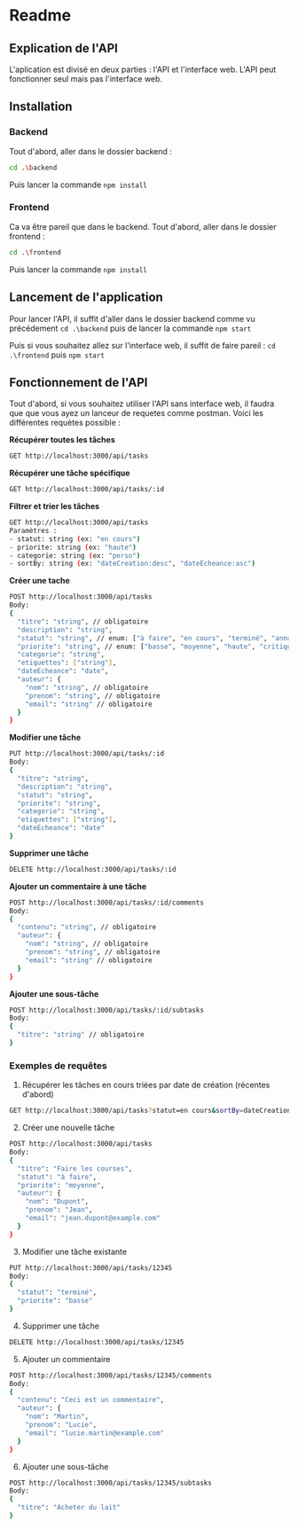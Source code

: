 # Readme

## Explication de l'API

L'aplication est divisé en deux parties : l'API et l'interface web.
L'API peut fonctionner seul mais pas l'interface web.

## Installation

### Backend

Tout d'abord, aller dans le dossier backend :

```bash
cd .\backend
```

Puis lancer la commande `npm install`

### Frontend

Ca va être pareil que dans le backend.
Tout d'abord, aller dans le dossier frontend :

```bash
cd .\frontend
```

Puis lancer la commande `npm install`

## Lancement de l'application

Pour lancer l'API, il suffit d'aller dans le dossier backend comme vu précédement `cd .\backend` puis de lancer la commande `npm start`

Puis si vous souhaitez allez sur l'interface web, il suffit de faire pareil : `cd .\frontend` puis `npm start`

## Fonctionnement de l'API

Tout d'abord, si vous souhaitez utiliser l'API sans interface web, il faudra que que vous ayez un lanceur de requetes comme postman.
Voici les différentes requètes possible :

**Récupérer toutes les tâches**

```bash
GET http://localhost:3000/api/tasks
```

**Récupérer une tâche spécifique**

```bash
GET http://localhost:3000/api/tasks/:id
```

**Filtrer et trier les tâches**

```bash
GET http://localhost:3000/api/tasks
Paramètres :
- statut: string (ex: "en cours")
- priorite: string (ex: "haute")
- categorie: string (ex: "perso")
- sortBy: string (ex: "dateCreation:desc", "dateEcheance:asc")
```

**Créer une tache**

```bash
POST http://localhost:3000/api/tasks
Body:
{
  "titre": "string", // obligatoire
  "description": "string",
  "statut": "string", // enum: ["à faire", "en cours", "terminé", "annulée"]
  "priorite": "string", // enum: ["basse", "moyenne", "haute", "critique"]
  "categorie": "string",
  "etiquettes": ["string"],
  "dateEcheance": "date",
  "auteur": {
    "nom": "string", // obligatoire
    "prenom": "string", // obligatoire
    "email": "string" // obligatoire
  }
}
```

**Modifier une tâche**

```bash
PUT http://localhost:3000/api/tasks/:id
Body:
{
  "titre": "string",
  "description": "string",
  "statut": "string",
  "priorite": "string",
  "categorie": "string",
  "etiquettes": ["string"],
  "dateEcheance": "date"
}
```

**Supprimer une tâche**

```bash
DELETE http://localhost:3000/api/tasks/:id
```

**Ajouter un commentaire à une tâche**

```bash
POST http://localhost:3000/api/tasks/:id/comments
Body:
{
  "contenu": "string", // obligatoire
  "auteur": {
    "nom": "string", // obligatoire
    "prenom": "string", // obligatoire
    "email": "string" // obligatoire
  }
}
```

**Ajouter une sous-tâche**

```bash
POST http://localhost:3000/api/tasks/:id/subtasks
Body:
{
  "titre": "string" // obligatoire
}
```

### Exemples de requêtes

1. Récupérer les tâches en cours triées par date de création (récentes d'abord)

```bash
GET http://localhost:3000/api/tasks?statut=en cours&sortBy=dateCreation:desc
```

2. Créer une nouvelle tâche

```bash
POST http://localhost:3000/api/tasks
Body:
{
  "titre": "Faire les courses",
  "statut": "à faire",
  "priorite": "moyenne",
  "auteur": {
    "nom": "Dupont",
    "prenom": "Jean",
    "email": "jean.dupont@example.com"
  }
}
```

3. Modifier une tâche existante

```bash
PUT http://localhost:3000/api/tasks/12345
Body:
{
  "statut": "terminé",
  "priorite": "basse"
}
```

4. Supprimer une tâche

```bash
DELETE http://localhost:3000/api/tasks/12345
```

5. Ajouter un commentaire

```bash
POST http://localhost:3000/api/tasks/12345/comments
Body:
{
  "contenu": "Ceci est un commentaire",
  "auteur": {
    "nom": "Martin",
    "prenom": "Lucie",
    "email": "lucie.martin@example.com"
  }
}
```

6. Ajouter une sous-tâche

```bash
POST http://localhost:3000/api/tasks/12345/subtasks
Body:
{
  "titre": "Acheter du lait"
}
```
